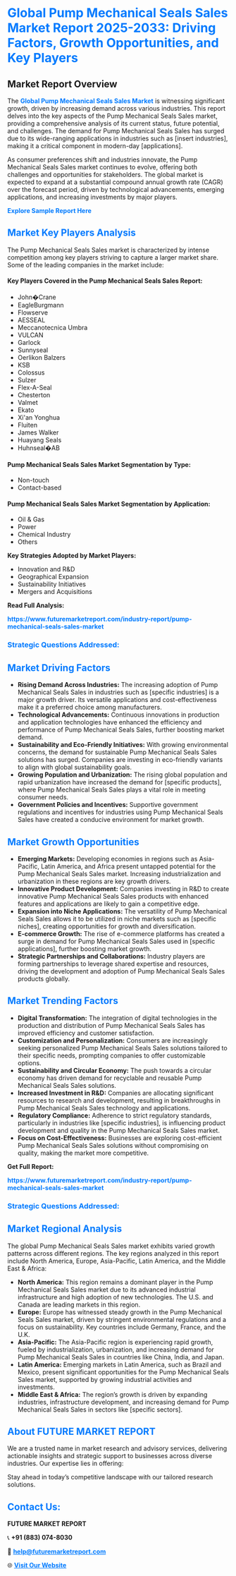 <h1 style="color: #007BFF;">Global Pump Mechanical Seals Sales Market Report 2025-2033: Driving Factors, Growth Opportunities, and Key Players</h1>

<section id="overview">
<h2>Market Report Overview</h2>
<p>The <a href="https://www.futuremarketreport.com/industry-report/pump-mechanical-seals-sales-market" style="color: #007BFF; text-decoration: none;"><strong>Global Pump Mechanical Seals Sales Market</strong></a> is witnessing significant growth, driven by increasing demand across various industries. This report delves into the key aspects of the Pump Mechanical Seals Sales market, providing a comprehensive analysis of its current status, future potential, and challenges. The demand for Pump Mechanical Seals Sales has surged due to its wide-ranging applications in industries such as [insert industries], making it a critical component in modern-day [applications].</p>
<p>As consumer preferences shift and industries innovate, the Pump Mechanical Seals Sales market continues to evolve, offering both challenges and opportunities for stakeholders. The global market is expected to expand at a substantial compound annual growth rate (CAGR) over the forecast period, driven by technological advancements, emerging applications, and increasing investments by major players.</p>
</section>

<section id="overview">
<p><a href="https://www.futuremarketreport.com/request-sample/reportId=109446" style="color: #007BFF; text-decoration: none;"><strong>Explore Sample Report Here</strong></a></p>
</section>

<section id="key-players">
<h2 style="color: #007BFF;">Market Key Players Analysis</h2>
<p>The Pump Mechanical Seals Sales market is characterized by intense competition among key players striving to capture a larger market share. Some of the leading companies in the market include:</p>
<h4>Key Players Covered in the Pump Mechanical Seals Sales Report:</h4>
<ul><li>John�Crane</li><li>EagleBurgmann</li><li>Flowserve</li><li>AESSEAL</li><li>Meccanotecnica Umbra</li><li>VULCAN</li><li>Garlock</li><li>Sunnyseal</li><li>Oerlikon Balzers</li><li>KSB</li><li>Colossus</li><li>Sulzer</li><li>Flex-A-Seal</li><li>Chesterton</li><li>Valmet</li><li>Ekato</li><li>Xi&#039;an Yonghua</li><li>Fluiten</li><li>James Walker</li><li>Huayang Seals</li><li>Huhnseal�AB</li></ul>
<h4>Pump Mechanical Seals Sales Market Segmentation by Type:</h4>
<ul><li>Non-touch</li><li>Contact-based</li></ul>

<h4>Pump Mechanical Seals Sales Market Segmentation by Application:</h4>
<ul><li>Oil &amp; Gas</li><li>Power</li><li>Chemical Industry</li><li>Others</li></ul>
<p><strong>Key Strategies Adopted by Market Players:</strong></p>
<ul>
<li>Innovation and R&D</li>
<li>Geographical Expansion</li>
<li>Sustainability Initiatives</li>
<li>Mergers and Acquisitions</li>
</ul>
</section>

<section>
<p><strong>Read Full Analysis: </strong></p><a href="https://www.futuremarketreport.com/industry-report/pump-mechanical-seals-sales-market" style="color: #007BFF; text-decoration: none;"><strong>https://www.futuremarketreport.com/industry-report/pump-mechanical-seals-sales-market</strong></a>
<h3 style="color: #007BFF;">Strategic Questions Addressed:</h3>
</section>

<section id="driving-factors">
<h2 style="color: #007BFF;">Market Driving Factors</h2>
<ul>
<li><strong>Rising Demand Across Industries:</strong> The increasing adoption of Pump Mechanical Seals Sales in industries such as [specific industries] is a major growth driver. Its versatile applications and cost-effectiveness make it a preferred choice among manufacturers.</li>
<li><strong>Technological Advancements:</strong> Continuous innovations in production and application technologies have enhanced the efficiency and performance of Pump Mechanical Seals Sales, further boosting market demand.</li>
<li><strong>Sustainability and Eco-Friendly Initiatives:</strong> With growing environmental concerns, the demand for sustainable Pump Mechanical Seals Sales solutions has surged. Companies are investing in eco-friendly variants to align with global sustainability goals.</li>
<li><strong>Growing Population and Urbanization:</strong> The rising global population and rapid urbanization have increased the demand for [specific products], where Pump Mechanical Seals Sales plays a vital role in meeting consumer needs.</li>
<li><strong>Government Policies and Incentives:</strong> Supportive government regulations and incentives for industries using Pump Mechanical Seals Sales have created a conducive environment for market growth.</li>
</ul>
</section>

<section id="growth-opportunities">
<h2 style="color: #007BFF;">Market Growth Opportunities</h2>
<ul>
<li><strong>Emerging Markets:</strong> Developing economies in regions such as Asia-Pacific, Latin America, and Africa present untapped potential for the Pump Mechanical Seals Sales market. Increasing industrialization and urbanization in these regions are key growth drivers.</li>
<li><strong>Innovative Product Development:</strong> Companies investing in R&D to create innovative Pump Mechanical Seals Sales products with enhanced features and applications are likely to gain a competitive edge.</li>
<li><strong>Expansion into Niche Applications:</strong> The versatility of Pump Mechanical Seals Sales allows it to be utilized in niche markets such as [specific niches], creating opportunities for growth and diversification.</li>
<li><strong>E-commerce Growth:</strong> The rise of e-commerce platforms has created a surge in demand for Pump Mechanical Seals Sales used in [specific applications], further boosting market growth.</li>
<li><strong>Strategic Partnerships and Collaborations:</strong> Industry players are forming partnerships to leverage shared expertise and resources, driving the development and adoption of Pump Mechanical Seals Sales products globally.</li>
</ul>
</section>

<section id="trending-factors">
<h2 style="color: #007BFF;">Market Trending Factors</h2>
<ul>
<li><strong>Digital Transformation:</strong> The integration of digital technologies in the production and distribution of Pump Mechanical Seals Sales has improved efficiency and customer satisfaction.</li>
<li><strong>Customization and Personalization:</strong> Consumers are increasingly seeking personalized Pump Mechanical Seals Sales solutions tailored to their specific needs, prompting companies to offer customizable options.</li>
<li><strong>Sustainability and Circular Economy:</strong> The push towards a circular economy has driven demand for recyclable and reusable Pump Mechanical Seals Sales solutions.</li>
<li><strong>Increased Investment in R&D:</strong> Companies are allocating significant resources to research and development, resulting in breakthroughs in Pump Mechanical Seals Sales technology and applications.</li>
<li><strong>Regulatory Compliance:</strong> Adherence to strict regulatory standards, particularly in industries like [specific industries], is influencing product development and quality in the Pump Mechanical Seals Sales market.</li>
<li><strong>Focus on Cost-Effectiveness:</strong> Businesses are exploring cost-efficient Pump Mechanical Seals Sales solutions without compromising on quality, making the market more competitive.</li>
</ul>
</section>

<section>
<p><strong>Get Full Report: </strong></p><a href="https://www.futuremarketreport.com/industry-report/pump-mechanical-seals-sales-market" style="color: #007BFF; text-decoration: none;"><strong>https://www.futuremarketreport.com/industry-report/pump-mechanical-seals-sales-market</strong></a>
<h3 style="color: #007BFF;">Strategic Questions Addressed:</h3>
</section>


<section id="regional-analysis">
<h2 style="color: #007BFF;">Market Regional Analysis</h2>
<p>The global Pump Mechanical Seals Sales market exhibits varied growth patterns across different regions. The key regions analyzed in this report include North America, Europe, Asia-Pacific, Latin America, and the Middle East & Africa:</p>
<ul>
<li><strong>North America:</strong> This region remains a dominant player in the Pump Mechanical Seals Sales market due to its advanced industrial infrastructure and high adoption of new technologies. The U.S. and Canada are leading markets in this region.</li>
<li><strong>Europe:</strong> Europe has witnessed steady growth in the Pump Mechanical Seals Sales market, driven by stringent environmental regulations and a focus on sustainability. Key countries include Germany, France, and the U.K.</li>
<li><strong>Asia-Pacific:</strong> The Asia-Pacific region is experiencing rapid growth, fueled by industrialization, urbanization, and increasing demand for Pump Mechanical Seals Sales in countries like China, India, and Japan.</li>
<li><strong>Latin America:</strong> Emerging markets in Latin America, such as Brazil and Mexico, present significant opportunities for the Pump Mechanical Seals Sales market, supported by growing industrial activities and investments.</li>
<li><strong>Middle East & Africa:</strong> The region’s growth is driven by expanding industries, infrastructure development, and increasing demand for Pump Mechanical Seals Sales in sectors like [specific sectors].</li>
</ul>
</section>

<footer>
<h2 style="color: #007BFF;">About FUTURE MARKET REPORT</h2>
<p>We are a trusted name in market research and advisory services, delivering actionable insights and strategic support to businesses across diverse industries. Our expertise lies in offering:</p>

<p>Stay ahead in today’s competitive landscape with our tailored research solutions.</p>

<h2 style="color: #007BFF;">Contact Us:</h2>
<p><strong>FUTURE MARKET REPORT</strong></p>
<p>📞 <strong>+91 (883) 074-8030</strong></p>
<p>📧 <strong><a href="mailto:help@futuremarketreport.com" style="color: #007BFF;">help@futuremarketreport.com</a></strong></p>
<p>🌐 <strong><a href="https://www.futuremarketreport.com/" style="color: #007BFF;">Visit Our Website</a></strong></p>
</footer>